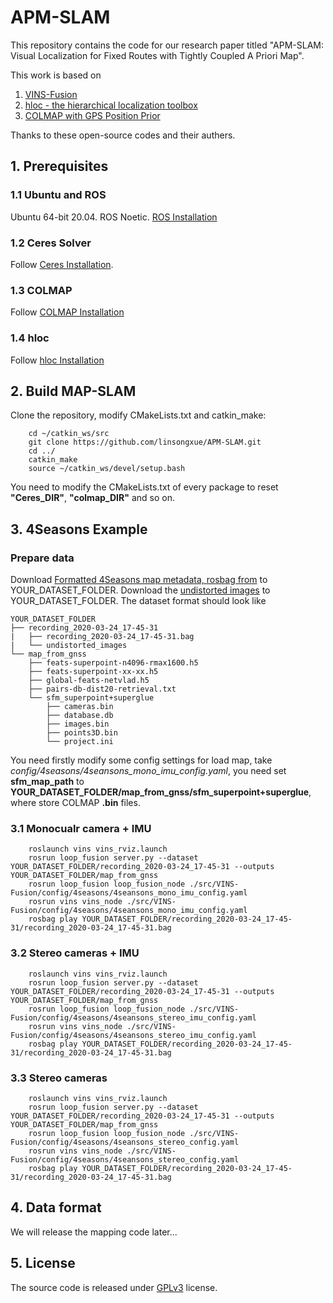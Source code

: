 # APM-SLAM
This repository contains the code for our research paper titled "APM-SLAM: Visual Localization for Fixed Routes with Tightly Coupled A Priori Map".

This work is based on
1. [VINS-Fusion](https://github.com/HKUST-Aerial-Robotics/VINS-Fusion)
2. [hloc - the hierarchical localization toolbox](https://github.com/cvg/Hierarchical-Localization)
3. [COLMAP with GPS Position Prior](https://github.com/Vincentqyw/colmap-gps)

Thanks to these open-source codes and their authers.

## 1. Prerequisites
### 1.1 **Ubuntu** and **ROS**
Ubuntu 64-bit 20.04.
ROS Noetic. [ROS Installation](https://wiki.ros.org/noetic/Installation)

### 1.2 **Ceres Solver**
Follow [Ceres Installation](http://ceres-solver.org/installation.html).

### 1.3 **COLMAP**
Follow [COLMAP Installation](https://colmap.github.io/install.html)

### 1.4 **hloc**
Follow [hloc Installation](https://github.com/cvg/Hierarchical-Localization)


## 2. Build MAP-SLAM
Clone the repository, modify CMakeLists.txt and catkin_make:
```
    cd ~/catkin_ws/src
    git clone https://github.com/linsongxue/APM-SLAM.git
    cd ../
    catkin_make
    source ~/catkin_ws/devel/setup.bash
```

You need to modify the CMakeLists.txt of every package to reset **"Ceres_DIR"**, **"colmap_DIR"** and so on.

## 3. 4Seasons Example

### Prepare data
Download [Formatted 4Seasons map metadata, rosbag from]() to YOUR_DATASET_FOLDER. Download the [undistorted images](https://cvg.cit.tum.de/data/datasets/4seasons-dataset/download) to YOUR_DATASET_FOLDER. The dataset format should look like
```
YOUR_DATASET_FOLDER
├── recording_2020-03-24_17-45-31
|   ├── recording_2020-03-24_17-45-31.bag 
|   └── undistorted_images
└── map_from_gnss
    ├── feats-superpoint-n4096-rmax1600.h5
    ├── feats-superpoint-xx-xx.h5
    ├── global-feats-netvlad.h5
    ├── pairs-db-dist20-retrieval.txt
    └── sfm_superpoint+superglue
        ├── cameras.bin
        ├── database.db
        ├── images.bin
        ├── points3D.bin
        └── project.ini

```

You need firstly modify some config settings for
load map, take *config/4seasons/4seansons_mono_imu_config.yaml*, you need set
**sfm_map_path** to **YOUR_DATASET_FOLDER/map_from_gnss/sfm_superpoint+superglue**, where store COLMAP **.bin** files.

### 3.1 Monocualr camera + IMU

```
    roslaunch vins vins_rviz.launch
    rosrun loop_fusion server.py --dataset YOUR_DATASET_FOLDER/recording_2020-03-24_17-45-31 --outputs YOUR_DATASET_FOLDER/map_from_gnss
    rosrun loop_fusion loop_fusion_node ./src/VINS-Fusion/config/4seasons/4seansons_mono_imu_config.yaml
    rosrun vins vins_node ./src/VINS-Fusion/config/4seasons/4seansons_mono_imu_config.yaml 
    rosbag play YOUR_DATASET_FOLDER/recording_2020-03-24_17-45-31/recording_2020-03-24_17-45-31.bag
```

### 3.2 Stereo cameras + IMU

```
    roslaunch vins vins_rviz.launch
    rosrun loop_fusion server.py --dataset YOUR_DATASET_FOLDER/recording_2020-03-24_17-45-31 --outputs YOUR_DATASET_FOLDER/map_from_gnss
    rosrun loop_fusion loop_fusion_node ./src/VINS-Fusion/config/4seasons/4seansons_stereo_imu_config.yaml
    rosrun vins vins_node ./src/VINS-Fusion/config/4seasons/4seansons_stereo_imu_config.yaml 
    rosbag play YOUR_DATASET_FOLDER/recording_2020-03-24_17-45-31/recording_2020-03-24_17-45-31.bag
```

### 3.3 Stereo cameras

```
    roslaunch vins vins_rviz.launch
    rosrun loop_fusion server.py --dataset YOUR_DATASET_FOLDER/recording_2020-03-24_17-45-31 --outputs YOUR_DATASET_FOLDER/map_from_gnss
    rosrun loop_fusion loop_fusion_node ./src/VINS-Fusion/config/4seasons/4seansons_stereo_config.yaml
    rosrun vins vins_node ./src/VINS-Fusion/config/4seasons/4seansons_stereo_config.yaml 
    rosbag play YOUR_DATASET_FOLDER/recording_2020-03-24_17-45-31/recording_2020-03-24_17-45-31.bag
```

## 4. Data format
We will release the mapping code later...

## 5. License
The source code is released under [GPLv3](http://www.gnu.org/licenses/) license.
